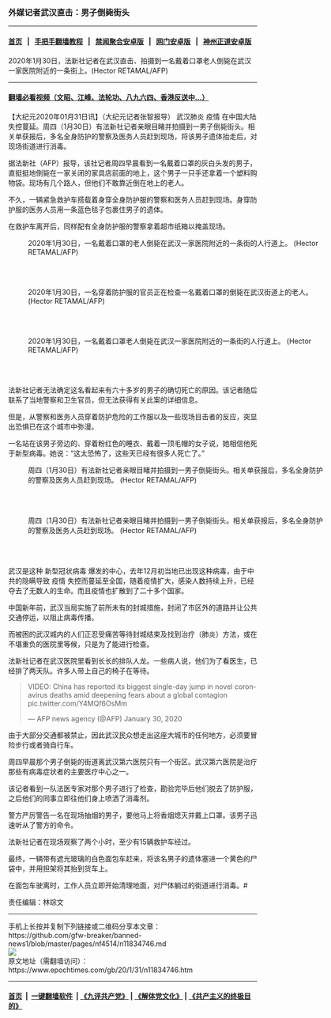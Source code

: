 ### 外媒记者武汉直击：男子倒毙街头
------------------------

#### [首页](https://github.com/gfw-breaker/banned-news1/blob/master/README.md) &nbsp;&nbsp;|&nbsp;&nbsp; [手把手翻墙教程](https://github.com/gfw-breaker/guides/wiki) &nbsp;&nbsp;|&nbsp;&nbsp; [禁闻聚合安卓版](https://github.com/gfw-breaker/bn-android) &nbsp;&nbsp;|&nbsp;&nbsp; [网门安卓版](https://github.com/oGate2/oGate) &nbsp;&nbsp;|&nbsp;&nbsp; [神州正道安卓版](https://github.com/SzzdOgate/update) 



<div><img alt="" class="aligncenter wp-post-image" src="https://i.epochtimes.com/assets/uploads/2020/01/000_1OJ2MN-600x400.jpg"/>
<div class="red16 caption">
 2020年1月30日，法新社记者在武汉直击、拍摄到一名戴着口罩老人倒毙在武汉一家医院附近的一条街上。(Hector RETAMAL/AFP)
</div>
</div><hr/>

#### [翻墙必看视频（文昭、江峰、法轮功、八九六四、香港反送中...）](http://167.172.214.107/home.html)

<div><p>
 【大纪元2020年01月31日讯】（大纪元记者张智报导）
 <ok href="https://www.epochtimes.com/gb/tag/%E6%AD%A6%E6%B1%89%E8%82%BA%E7%82%8E.html">
  武汉肺炎
 </ok>
 <ok href="https://www.epochtimes.com/gb/tag/%E7%96%AB%E6%83%85.html">
  疫情
 </ok>
 在中国大陆失控蔓延。周四（1月30日）有法新社记者亲眼目睹并拍摄到一男子倒毙街头。相关单获报后，多名全身防护的警察及医务人员赶到现场，将该男子遗体抬走后，对现场街道进行消毒。
</p>
<p>
 据法新社（AFP）报导，该社记者周四早晨看到一名戴着口罩的灰白头发的男子，直挺挺地倒毙在一家关闭的家具店前面的地上，这个男子一只手还拿着一个塑料购物袋。现场有几个路人，但他们不敢靠近倒在地上的老人。
</p>
<p>
 不久，一辆紧急救护车搭载着身穿全身防护服的警察和医务人员赶到现场。身穿防护服的医务人员用一条蓝色毯子包裹住男子的遗体。
</p>
<p>
 在救护车离开后，同样配有全身防护服的警察拿着超市纸箱以掩盖现场。
</p>
<figure class="wp-caption aligncenter" id="attachment_11834763" style="width: 600px">
 <ok href="http://i.epochtimes.com/assets/uploads/2020/01/000_1OJ2LL.jpg">
  <img alt="" class="size-large wp-image-11834763" src="http://i.epochtimes.com/assets/uploads/2020/01/000_1OJ2LL-600x399.jpg"/>
 </ok>
 <br/><figcaption class="wp-caption-text">
  2020年1月30日，一名戴着口罩的老人倒毙在武汉一家医院附近的一条街的人行道上。 (Hector RETAMAL/AFP)
 </figcaption><br/>
</figure><br/>
<figure class="wp-caption aligncenter" id="attachment_11834776" style="width: 600px">
 <ok href="http://i.epochtimes.com/assets/uploads/2020/01/000_1OJ2M8.jpg">
  <img alt="" class="size-large wp-image-11834776" src="http://i.epochtimes.com/assets/uploads/2020/01/000_1OJ2M8-600x399.jpg"/>
 </ok>
 <br/><figcaption class="wp-caption-text">
  2020年1月30日，一名穿着防护服的官员正在检查一名戴着口罩的倒毙在武汉街道上的老人。(Hector RETAMAL/AFP)
 </figcaption><br/>
</figure><br/>
<figure class="wp-caption aligncenter" id="attachment_11834759" style="width: 600px">
 <ok href="http://i.epochtimes.com/assets/uploads/2020/01/000_1OJ2LX.jpg">
  <img alt="" class="size-large wp-image-11834759" src="http://i.epochtimes.com/assets/uploads/2020/01/000_1OJ2LX-600x399.jpg"/>
 </ok>
 <br/><figcaption class="wp-caption-text">
  2020年1月30日，一名戴着口罩老人倒毙在武汉一家医院附近的一条街的人行道上。 (Hector RETAMAL/AFP)
 </figcaption><br/>
</figure><br/>
<p>
 法新社记者无法确定这名看起来有六十多岁的男子的确切死亡的原因。该记者随后联系了当地警察和卫生官员，但无法获得有关此案的详细信息。
</p>
<p>
 但是，从警察和医务人员穿着防护危险的工作服以及一些现场目击者的反应，突显出恐惧已在这个城市中弥漫。
</p>
<p>
 一名站在该男子旁边的、穿着粉红色的睡衣、戴着一顶毛帽的女子说，她相信他死于新型病毒。她说：“这太恐怖了，这些天已经有很多人死亡了。”
</p>
<figure class="wp-caption aligncenter" id="attachment_11834812" style="width: 600px">
 <ok href="http://i.epochtimes.com/assets/uploads/2020/01/000_1OJ2MJ.jpg">
  <img alt="" class="size-large wp-image-11834812" src="http://i.epochtimes.com/assets/uploads/2020/01/000_1OJ2MJ-600x399.jpg"/>
 </ok>
 <br/><figcaption class="wp-caption-text">
  周四（1月30日）有法新社记者亲眼目睹并拍摄到一男子倒毙街头。相关单获报后，多名全身防护的警察及医务人员赶到现场。 (Hector RETAMAL/AFP)
 </figcaption><br/>
</figure><br/>
<figure class="wp-caption aligncenter" id="attachment_11834813" style="width: 600px">
 <ok href="http://i.epochtimes.com/assets/uploads/2020/01/000_1OJ2MC-1.jpg">
  <img alt="" class="size-large wp-image-11834813" src="http://i.epochtimes.com/assets/uploads/2020/01/000_1OJ2MC-1-600x399.jpg"/>
 </ok>
 <br/><figcaption class="wp-caption-text">
  周四（1月30日）有法新社记者亲眼目睹并拍摄到一男子倒毙街头。相关单获报后，多名全身防护的警察及医务人员赶到现场。 (Hector RETAMAL/AFP)
 </figcaption><br/>
</figure><br/>
<p>
 武汉是这种
 <ok href="https://www.epochtimes.com/gb/tag/%E6%96%B0%E5%9E%8B%E5%86%A0%E7%8A%B6%E7%97%85%E6%AF%92.html">
  新型冠状病毒
 </ok>
 爆发的中心，去年12月初当地已出现这种病毒，由于中共的隐瞒导致
 <ok href="https://www.epochtimes.com/gb/tag/%E7%96%AB%E6%83%85.html">
  疫情
 </ok>
 失控而蔓延至全国，随着疫情扩大，感染人数持续上升，已经夺去了无数人的生命。而且疫情也扩散到了二十多个国家。
</p>
<p>
 中国新年前，武汉当局实施了前所未有的封城措施，封闭了市区外的道路并让公共交通停运，以阻止病毒传播。
</p>
<p>
 而被困的武汉城内的人们正忍受痛苦等待封城结束及找到治疗（肺炎）方法，或在不堪重负的医院里等候，只是为了能进行检查。
</p>
<p>
 法新社记者在武汉医院里看到长长的排队人龙。一些病人说，他们为了看医生，已经排了两天队。许多人带上自己的椅子在等待。
</p>
<blockquote class="twitter-tweet">
 <p dir="ltr" lang="en">
  VIDEO: China has reported its biggest single-day jump in novel coronavirus deaths amid deepening fears about a global contagion
  <ok href="https://t.co/Y4MQf6OsMm">
   pic.twitter.com/Y4MQf6OsMm
  </ok>
 </p>
 <p>
  — AFP news agency (@AFP)
  <ok href="https://twitter.com/AFP/status/1222862021466570754?ref_src=twsrc%5Etfw">
   January 30, 2020
  </ok>
 </p>
</blockquote>
<p>
</p>
<p>
 由于大部分交通都被禁止，因此武汉民众想走出这座大城市的任何地方，必须要冒险步行或者骑自行车。
</p>
<p>
 周四早晨那个男子倒毙的街道离武汉第六医院只有一个街区。武汉第六医院是治疗那些有病毒症状者的主要医疗中心之一。
</p>
<p>
 该记者看到一队法医专家对那个男子进行了检查，勘验完毕后他们脱去了防护服，之后他们的同事立即往他们身上喷洒了消毒剂。
</p>
<p>
 警方严厉警告一名在现场抽烟的男子，要他马上将香烟熄灭并戴上口罩。该男子迅速听从了警方的命令。
</p>
<p>
 法新社记者在现场观察了两个小时，至少有15辆救护车经过。
</p>
<p>
 最终，一辆带有遮光玻璃的白色面包车赶来，将该名男子的遗体塞进一个黄色的尸袋中，并用担架将其抬到货车上。
</p>
<p>
 在面包车驶离时，工作人员立即开始清理地面，对尸体躺过的街道进行消毒。#
</p>
<p>
 责任编辑：林琮文
</p>
</div>
<hr/>
手机上长按并复制下列链接或二维码分享本文章：<br/>
https://github.com/gfw-breaker/banned-news1/blob/master/pages/nf4514/n11834746.md <br/>
<a href='https://github.com/gfw-breaker/banned-news1/blob/master/pages/nf4514/n11834746.md'><img src='https://github.com/gfw-breaker/banned-news1/blob/master/pages/nf4514/n11834746.md.png'/></a> <br/>
原文地址（需翻墙访问）：https://www.epochtimes.com/gb/20/1/31/n11834746.htm


------------------------
#### [首页](https://github.com/gfw-breaker/banned-news1/blob/master/README.md) &nbsp;|&nbsp; [一键翻墙软件](https://github.com/gfw-breaker/nogfw/blob/master/README.md) &nbsp;| [《九评共产党》](https://github.com/gfw-breaker/9ping.md/blob/master/README.md#九评之一评共产党是什么) | [《解体党文化》](https://github.com/gfw-breaker/jtdwh.md/blob/master/README.md) | [《共产主义的终极目的》](https://github.com/gfw-breaker/gczydzjmd.md/blob/master/README.md)


<img src='http://gfw-breaker.win/banned-news/pages/nf4514/n11834746.md' width='0px' height='0px'/>